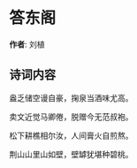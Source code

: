 # 答东阁

**作者**: 刘植

## 诗词内容

盎乏储空谩自豪，掬泉当酒味尤高。

卖文近觉马卿倦，脱赠今无范叔袍。

松下耕樵相尔汝，人间膏火自煎熬。

荆山山里山如壁，壁罅犹堪种碧桃。

